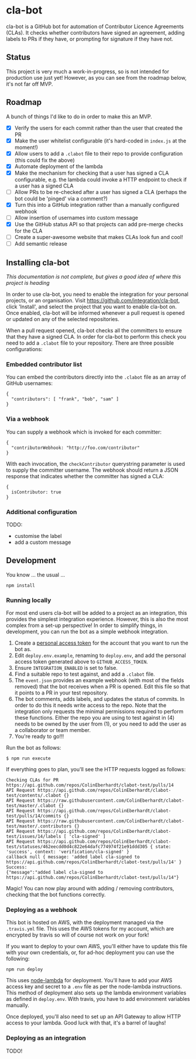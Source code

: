 # cla-bot

cla-bot is a GitHub bot for automation of Contributor Licence Agreements (CLAs). It checks whether contributors have signed an agreement, adding labels to PRs if they have, or prompting for signature if they have not.

## Status

This project is very much a work-in-progress, so is not intended for production use just yet! However, as you can see from the roadmap below, it's not far off MVP.

## Roadmap

A bunch of things I'd like to do in order to make this an MVP.

  - [x] Verify the users for each commit rather than the user that created the PR
  - [x] Make the user whitelist configurable (it's hard-coded in `index.js` at the moment!)
  - [x] Allow users to add a `.clabot` file to their repo to provide configuration (this could fix the above)
  - [x] Automate deployment of the lambda
  - [x] Make the mechanism for checking that a user has signed a CLA configurable, e.g. the lambda could invoke a HTTP endpoint to check if a user has a signed CLA
  - [ ] Allow PRs to be re-checked after a user has signed a CLA (perhaps the bot could be 'pinged' via a comment?)
  - [x] Turn this into a GitHub integration rather than a manually configured webhook
  - [ ] Allow insertion of usernames into custom message
  - [x] Use the GitHub status API so that projects can add pre-merge checks for the CLA
  - [ ] Create a super-awesome website that makes CLAs look fun and cool!
  - [ ] Add semantic release

## Installing cla-bot

*This documentation is not complete, but gives a good idea of where this project is heading*

In order to use cla-bot, you need to enable the integration for your personal projects, or an organisation. Visit https://github.com/integration/cla-bot, click 'Install', and select the project that you want to enable cla-bot on. Once enabled, cla-bot will be informed whenever a pull request is opened or updated on any of the selected repositories.

When a pull request opened, cla-bot checks all the committers to ensure that they have a signed CLA. In order for cla-bot to perform this check you need to add a `.clabot` file to your repository. There are three possible configurations:

### Embedded contributor list

You can embed the contributors directly into the `.clabot` file as an array of GitHub usernames:

```
{
  "contributors": [ "frank", "bob", "sam" ]
}
```

### Via a webhook

You can supply a webhook which is invoked for each committer:

```
{
  "contributorWebhook: "http://foo.com/contributor"
}
```

With each invocation, the `checkContributor` querystring parameter is used to supply the committer username. The webhook should return a JSON response that indicates whether the committer has signed a CLA:

```
{
  isContributor: true
}
```

### Additional configuration

TODO:

 - customise the label
 - add a custom message

## Development

You know ... the usual ...

~~~
npm install
~~~

### Running locally

For most end users cla-bot will be added to a project as an integration, this provides the simplest integration experience. However, this is also the most complex from a set-up perspective! In order to simplify things, in development, you can run the bot as a simple webhook integration.

1. Create a [personal access token](https://github.com/settings/tokens) for the account that you want to run the bot as.
2. Edit `deploy.env.example`, renaming to `deploy.env`, and add the personal access token generated above to `GITHUB_ACCESS_TOKEN`.
3. Ensure `INTEGRATION_ENABLED` is set to false.
4. Find a suitable repo to test against, and add a `.clabot` file.
5. The `event.json` provides an example webhook (with most of the fields removed) that the bot receives when a PR is opened. Edit this file so that it points to a PR in your test repository.
6. The bot comments, adds labels, and updates the status of commits. In order to do this it needs write access to the repo. Note that the integration only requests the minimal permissions required to perform these functions. Either the repo you are using to test against in (4) needs to be owned by the user from (1), or you need to add the user as a collaborator or team member.
7. You're ready to go!!!

Run the bot as follows:

```
$ npm run execute  
```

If everything goes to plan, you'll see the HTTP requests logged as follows:

```
Checking CLAs for PR https://api.github.com/repos/ColinEberhardt/clabot-test/pulls/14
API Request https://api.github.com/repos/ColinEberhardt/clabot-test/contents/.clabot {}
API Request https://raw.githubusercontent.com/ColinEberhardt/clabot-test/master/.clabot {}
API Request https://api.github.com/repos/ColinEberhardt/clabot-test/pulls/14/commits {}
API Request https://raw.githubusercontent.com/ColinEberhardt/clabot-test/master/.contributors {}
API Request https://api.github.com/repos/ColinEberhardt/clabot-test/issues/14/labels [ 'cla-signed' ]
API Request https://api.github.com/repos/ColinEberhardt/clabot-test/statuses/462eecdd0d4c822e64dafc774974f21e91ddd305 { state: 'success', context: 'verification/cla-signed' }
callback null { message: 'added label cla-signed to https://api.github.com/repos/ColinEberhardt/clabot-test/pulls/14' }
Success:
{"message":"added label cla-signed to https://api.github.com/repos/ColinEberhardt/clabot-test/pulls/14"}
```

Magic! You can now play around with adding / removing contributors, checking that the bot functions correctly.

### Deploying as a webhook

This bot is hosted on AWS, with the deployment managed via the `.travis.yml` file. This uses the AWS tokens for my account, which are encrypted by travis so will of course not work on your fork!

If you want to deploy to your own AWS, you'll either have to update this file with your own credentials, or, for ad-hoc deployment you can use the following:

```
npm run deploy
```

This uses [node-lambda](https://github.com/motdotla/node-lambda) for deployment. You'll have to add your AWS access key and secret to a `.env` file as per the node-lambda instructions. This method of deployment also sets up the lambda environment variables as defined in `deploy.env`. With travis, you have to add environment variables manually.

Once deployed, you'll also need to set up an API Gateway to allow HTTP access to your lambda. Good luck with that, it's a barrel of laughs!

### Deploying as an integration

TODO!
